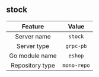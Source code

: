 ## stock

| Feature             | Value          |
| :----------------: | :-----------: |
| Server name      |  `stock`   |
| Server type        |  `grpc-pb`   |
| Go module name |  `eshop`  |
| Repository type   |  `mono-repo`  |

